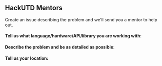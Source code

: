 ## HackUTD Mentors

Create an issue describing the problem and we'll send you a mentor to help out.

#### Tell us what language/hardware/API/library you are working with:

#### Describe the problem and be as detailed as possible:

#### Tell us your location:
